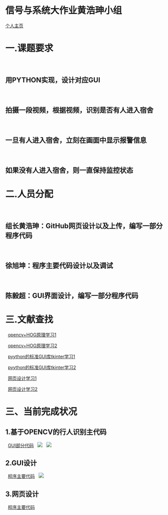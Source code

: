 # 信号与系统大作业黄浩珅小组
<html>
<head>
<meta charset="utf-8">
<title>宿舍异常进入识别监控</title>
</head>
<body>
<a href="https://github.com/hhaos0725/hhaos0725.github.io">个人主页</a>
<h1>一.课题要求</h1>
&nbsp;&nbsp;<h2>用PYTHON实现，设计对应GUI</h2>
&nbsp;&nbsp;<h2>拍摄一段视频，根据视频，识别是否有人进入宿舍</h2>
&nbsp;&nbsp;<h2>一旦有人进入宿舍，立刻在画面中显示报警信息</h2>
&nbsp;&nbsp;<h2>如果没有人进入宿舍，则一直保持监控状态</h2>
<h1>二.人员分配</h1>
&nbsp;&nbsp;<h2>组长黄浩珅：GitHub网页设计以及上传，编写一部分程序代码</h2>
&nbsp;&nbsp;<h2>徐旭坤：程序主要代码设计以及调试</h2>
&nbsp;&nbsp;<h2>陈毅超：GUI界面设计，编写一部分程序代码</h2>
<h1>三.文献查找</h1>
&nbsp;&nbsp;<a href="https://www.jianshu.com/p/154322554d9d">opencv+HOG原理学习1</a>

&nbsp;&nbsp;<a href="https://www.cnblogs.com/tornadomeet/archive/2012/08/15/2640754.html">opencv+HOG原理学习2</a>

&nbsp;&nbsp;<a href="https://blog.csdn.net/mingshao104/article/details/79591965">pyython的标准GUI库tkinter学习1</a>

&nbsp;&nbsp;<a href="https://www.bilibili.com/video/av4050443?from=search&seid=11563037252799050418">pyython的标准GUI库tkinter学习2</a>

&nbsp;&nbsp;<a href="https://www.runoob.com/html/html-links.html">网页设计学习1</a>

&nbsp;&nbsp;<a href="https://www.jianshu.com/p/154322554d9d">网页设计学习2</a>

<h1>三、当前完成状况</h1>
<h2>1.基于OPENCV的行人识别主代码</h2>
&nbsp;&nbsp;<a href="https://github.com/hhaos0725/hhaos0725.github.io/blob/master/GUI.py">GUI部分代码</a>
&nbsp;&nbsp;<img src="http://chuantu.xyz/t6/703/1574257677x2073530527.png" >
&nbsp;&nbsp;<img src="http://chuantu.xyz/t6/703/1574257773x992245926.png" >
<h2>2.GUI设计</h2>
&nbsp;&nbsp;<a href="https://github.com/hhaos0725/hhaos0725.github.io/blob/master/OPENCV.py">程序主要代码</a>
&nbsp;&nbsp;<img src="http://chuantu.xyz/t6/703/1574257823x1031866013.png" >
<h2>3.网页设计</h2>
&nbsp;&nbsp;<a href="https://github.com/hhaos0725/hhaos0725.github.io/blob/master/OPENCV.py">程序主要代码</a>
</body>
</html>